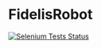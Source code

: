FidelisRobot
============


<a href="https://saucelabs.com/u/shridharv">
  <img src="https://saucelabs.com/browser-matrix/shridharv.svg" alt="Selenium Tests Status" />
</a>
